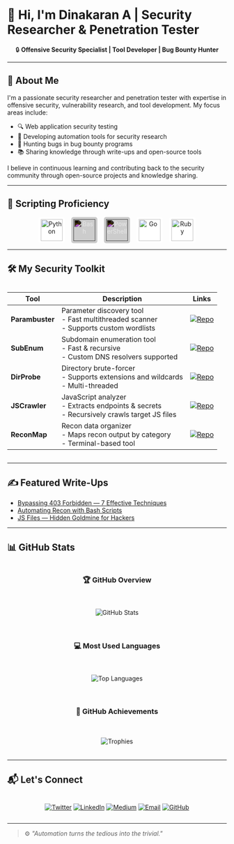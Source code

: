 # 👋 Hi, I'm Dinakaran A | Security Researcher & Penetration Tester

<div align="center">
🔒 <strong>Offensive Security Specialist | Tool Developer | Bug Bounty Hunter</strong>
</div>

---

## 🚀 About Me

I'm a passionate security researcher and penetration tester with expertise in offensive security, vulnerability research, and tool development. My focus areas include:

- 🔍 Web application security testing  
- 🤖 Developing automation tools for security research  
- 🐛 Hunting bugs in bug bounty programs  
- 📚 Sharing knowledge through write-ups and open-source tools  

I believe in continuous learning and contributing back to the security community through open-source projects and knowledge sharing.

---

## 🧠 Scripting Proficiency

<div align="center" style="display: flex; justify-content: center; gap: 15px; flex-wrap: wrap;">
  <img src="https://cdn.jsdelivr.net/gh/devicons/devicon@latest/icons/python/python-original-wordmark.svg" width="50" style="background: white; padding: 5px; border-radius: 5px;" title="Python" />
  <img src="https://cdn.jsdelivr.net/gh/devicons/devicon@latest/icons/bash/bash-original.svg" width="50" style="filter: invert(1); background: #333; padding: 5px; border-radius: 5px;" title="Bash" />
  <img src="https://cdn.jsdelivr.net/gh/devicons/devicon@latest/icons/powershell/powershell-original.svg" width="50" style="filter: invert(1); background: #333; padding: 5px; border-radius: 5px;" title="PowerShell" />
  <img src="https://cdn.jsdelivr.net/gh/devicons/devicon@latest/icons/go/go-original-wordmark.svg" width="50" style="background: white; padding: 5px; border-radius: 5px;" title="Go" />
  <img src="https://cdn.jsdelivr.net/gh/devicons/devicon@latest/icons/ruby/ruby-original-wordmark.svg" width="50" style="background: white; padding: 5px; border-radius: 5px;" title="Ruby" />
</div>

---

## 🛠️ My Security Toolkit

<div style="overflow-x: auto">

| Tool | Description | Links |
|------|-------------|-------|
| **Parambuster** | Parameter discovery tool <br> - Fast multithreaded scanner <br> - Supports custom wordlists | [![Repo](https://img.shields.io/badge/View_Parambuster-4285F4?style=for-the-badge&logo=github&logoColor=white)](https://github.com/adinakaran/parambuster) |
| **SubEnum** | Subdomain enumeration tool <br> - Fast & recursive <br> - Custom DNS resolvers supported | [![Repo](https://img.shields.io/badge/View_SubEnum-34A853?style=for-the-badge&logo=github&logoColor=white)](https://github.com/adinakaran/subenum) |
| **DirProbe** | Directory brute-forcer <br> - Supports extensions and wildcards <br> - Multi-threaded | [![Repo](https://img.shields.io/badge/View_DirProbe-EA4335?style=for-the-badge&logo=github&logoColor=white)](https://github.com/adinakaran/dirprobe) |
| **JSCrawler** | JavaScript analyzer <br> - Extracts endpoints & secrets <br> - Recursively crawls target JS files | [![Repo](https://img.shields.io/badge/View_JSCrawler-FBBC05?style=for-the-badge&logo=github&logoColor=black)](https://github.com/adinakaran/jscrawler) |
| **ReconMap** | Recon data organizer <br> - Maps recon output by category <br> - Terminal-based tool | [![Repo](https://img.shields.io/badge/View_ReconMap-FBBC05?style=for-the-badge&logo=github&logoColor=black)](https://github.com/adinakaran/reconmap) |

</div>

---

## ✍️ Featured Write-Ups

- [Bypassing 403 Forbidden — 7 Effective Techniques](https://medium.com/...)  
- [Automating Recon with Bash Scripts](https://medium.com/...)  
- [JS Files — Hidden Goldmine for Hackers](https://medium.com/...)

---

## 📊 GitHub Stats

<div align="center" style="display: flex; flex-direction: column; gap: 20px; margin: 20px 0;">

### 🏆 GitHub Overview
![GitHub Stats](https://github-readme-stats.vercel.app/api?username=adinakaran&show_icons=true&theme=dark&hide_title=true&count_private=true&hide=issues,contribs&include_all_commits=true&show_owner=true&custom_title=Dinakaran's+GitHub+Stats)

### 💻 Most Used Languages
![Top Languages](https://github-readme-stats.vercel.app/api/top-langs/?username=adinakaran&layout=compact&theme=dark&hide=html,css,scss&langs_count=6&exclude_repo=repo1,repo2)

### 🏅 GitHub Achievements
![Trophies](https://github-profile-trophy.vercel.app/?username=adinakaran&theme=darkhub&no-frame=true&margin-w=15&row=2&column=4)

</div>

---

## 📬 Let's Connect

<div align="center" style="display: flex; justify-content: center; gap: 10px; flex-wrap: wrap; margin-top: 20px;">

[![Twitter](https://img.shields.io/badge/Twitter-1DA1F2?style=for-the-badge&logo=twitter&logoColor=white)](https://x.com/dinakaran891)
[![LinkedIn](https://img.shields.io/badge/LinkedIn-0077B5?style=for-the-badge&logo=linkedin&logoColor=white)](https://www.linkedin.com/in/dinakaran-a-34174b238/)
[![Medium](https://img.shields.io/badge/Medium-12100E?style=for-the-badge&logo=medium&logoColor=white)](https://medium.com/@dhinasamp89)
[![Email](https://img.shields.io/badge/Gmail-D14836?style=for-the-badge&logo=gmail&logoColor=white)](mailto:dhinasamp89@gmail.com)
[![GitHub](https://img.shields.io/badge/GitHub-181717?style=for-the-badge&logo=github&logoColor=white)](https://github.com/adinakaran)

</div>

---

> ⚙️ *"Automation turns the tedious into the trivial."*

